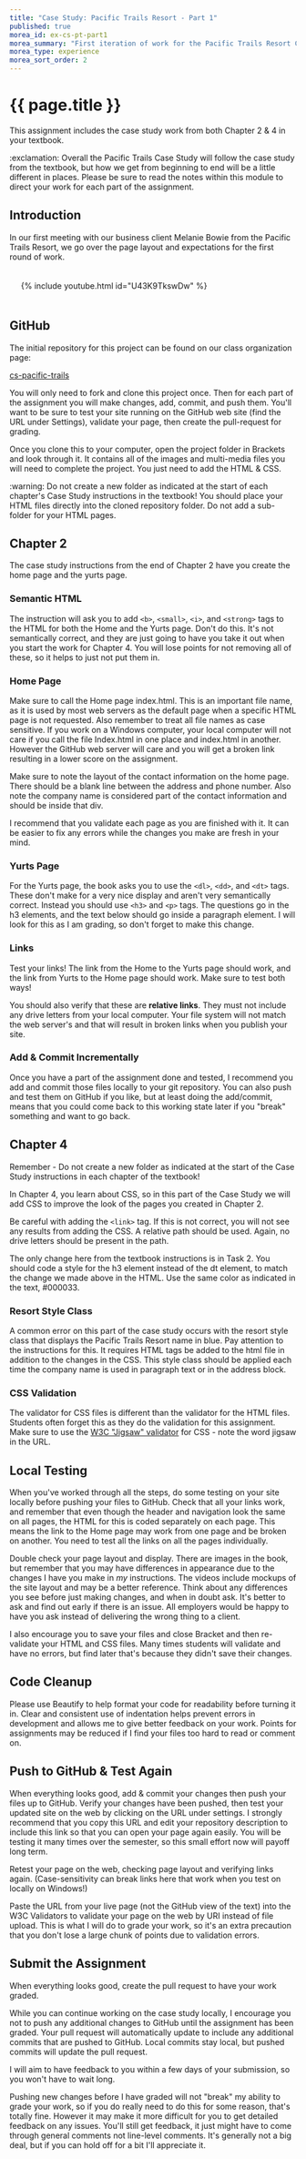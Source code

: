 ```yaml
---
title: "Case Study: Pacific Trails Resort - Part 1"
published: true
morea_id: ex-cs-pt-part1
morea_summary: "First iteration of work for the Pacific Trails Resort Case Study. This work utilizes the material learned in Modules 1-3."
morea_type: experience
morea_sort_order: 2
---
```


# {{ page.title }}

This assignment includes the case study work from both Chapter 2 & 4 in your textbook.

<div class="alert alert-danger" role="alert">
  :exclamation: Overall the Pacific Trails Case Study will follow the case study from the textbook, but how we get from beginning to end will be a little different in places. Please be sure to read the notes within this module to direct your work for each part of the assignment.
</div>

## Introduction
In our first meeting with our business client Melanie Bowie from the Pacific Trails Resort, we go over the page layout and expectations for the first round of work.

<div style="padding:20px">
<div class="row">
<div class="col-xs-12 col-md-8 col-md-push-2">
  {%  include youtube.html  id="U43K9TkswDw" %}
</div>
</div>
</div>


## GitHub
The initial repository for this project can be found on our class organization page:

[cs-pacific-trails](https://github.com/htc-ccis1301/cs-pacific-trails)

You will only need to fork and clone this project once.  Then for each part of the assignment you will make changes, add, commit, and push them.  You'll want to be sure to test your site running on the GitHub web site (find the URL under Settings), validate your page, then create the pull-request for grading.

Once you clone this to your computer, open the project folder in Brackets and look through it.  It contains all of the images and multi-media files you will need to complete the project. You just need to add the HTML & CSS.  

<div class="alert alert-warning" role="alert">
:warning: Do not create a new folder as indicated at the start of each chapter's Case Study instructions in the textbook!  You should place your HTML files directly into the cloned repository folder.  Do not add a sub-folder for your HTML pages.
</div>

## Chapter 2
The case study instructions from the end of Chapter 2 have you create the home page and the yurts page.  

### Semantic HTML
The instruction will ask you to add `<b>`, `<small>`, `<i>`, and `<strong>` tags to the HTML for both the Home and the Yurts page.  Don't do this.  It's not semantically correct, and they are just going to have you take it out when you start the work for Chapter 4. You will lose points for not removing all of these, so it helps to just not put them in.

### Home Page
Make sure to call the Home page index.html.  This is an important file name, as it is used by most web servers as the default page when a specific HTML page is not requested.  Also remember to treat all file names as case sensitive. If you work on a Windows computer, your local computer will not care if you call the file Index.html in one place and index.html in another. However the GitHub web server will care and you will get a broken link resulting in a lower score on the assignment.

Make sure to note the layout of the contact information on the home page. There should be a blank line between the address and phone number. Also note the company name is considered part of the contact information and should be inside that div.

I recommend that you validate each page as you are finished with it.  It can be easier to fix any errors while the changes you make are fresh in your mind.

### Yurts Page
For the Yurts page, the book asks you to use the `<dl>`, `<dd>`, and `<dt>` tags.  These don't make for a very nice display and aren't very semantically correct.  Instead you should use  `<h3>` and `<p>` tags.  The questions go in the h3 elements, and the text below should go inside a paragraph element.  I will look for this as I am grading, so don't forget to make this change.  

### Links
Test your links!  The link from the Home to the Yurts page should work, and the link from Yurts to the Home page should work.  Make sure to test both ways!  

You should also verify that these are __relative links__.  They must not include any drive letters from your local computer.  Your file system will not match the web server's and that will result in broken links when you publish your site.

### Add & Commit Incrementally
Once you have a part of the assignment done and tested, I recommend you add and commit those files locally to your git repository.  You can also push and test them on GitHub if you like, but at least doing the add/commit, means that you could come back to this working state later if you "break" something and want to go back.


## Chapter 4
Remember - Do not create a new folder as indicated at the start of the Case Study instructions in each chapter of the textbook!

In Chapter 4, you learn about CSS, so in this part of the Case Study we will add CSS to improve the look of the pages you created in Chapter 2.

Be careful with adding the `<link>` tag.  If this is not correct, you will not see any results from adding the CSS.  A relative path should be used. Again, no drive letters should be present in the path.

The only change here from the textbook instructions is in Task 2.  You should code a style for the h3 element instead of the dt element, to match the change we made above in the HTML.  Use the same color as indicated in the text, #000033.

### Resort Style Class
A common error on this part of the case study occurs with the resort style class that displays the Pacific Trails Resort name in blue.  Pay attention to the instructions for this.  It requires HTML tags be added to the html file in addition to the changes in the CSS. This style class should be applied each time the company name is used in paragraph text or in the address block.    

### CSS Validation
The validator for CSS files is different than the validator for the HTML files.  Students often forget this as they do the validation for this assignment.  Make sure to use the [W3C "Jigsaw" validator](https://jigsaw.w3.org/css-validator/) for CSS - note the word jigsaw in the URL.


## Local Testing
When you've worked through all the steps, do some testing on your site locally before pushing your files to GitHub.  Check that all your links work, and remember that even though the header and navigation look the same on all pages, the HTML for this is coded separately on each page.  This means the link to the Home page may work from one page and be broken on another.  You need to test all the links on all the pages individually.

Double check your page layout and display. There are images in the book, but remember that you may have differences in appearance due to the changes I have you make in *my* instructions.  The videos include mockups of the site layout and may be a better reference. Think about any differences you see before just making changes, and when in doubt ask.  It's better to ask and find out early if there is an issue.  All employers would be happy to have you ask instead of delivering the wrong thing to a client.

I also encourage you to save your files and close Bracket and then re-validate your HTML and CSS files.  Many times students will validate and have no errors, but find later that's because they didn't save their changes.  

## Code Cleanup
Please use Beautify to help format your code for readability before turning it in. Clear and consistent use of indentation helps prevent errors in development and allows me to give better feedback on your work.  Points for assignments may be reduced if I find your files too hard to read or comment on.  

## Push to GitHub & Test Again
When everything looks good, add & commit your changes then push your files up to GitHub.  Verify your changes have been pushed, then test your updated site on the web by clicking on the URL under settings.  I strongly recommend that you copy this URL and edit your repository description to include this link so that you can open your page again easily.  You will be testing it many times over the semester, so this small effort now will payoff long term.

Retest your page on the web, checking page layout and verifying links again. (Case-sensitivity can break links here that work when you test on locally on Windows!)  

Paste the URL from your live page (not the GitHub view of the text) into the W3C Validators to validate your page on the web by URI instead of file upload.  This is what I will do to grade your work, so it's an extra precaution that you don't lose a large chunk of points due to validation errors.

## Submit the Assignment
When everything looks good, create the pull request to have your work graded.

While you can continue working on the case study locally, I encourage you not to push any additional changes to GitHub until the assignment has been graded.  Your pull request will automatically update to include any additional commits that are pushed to GitHub.  Local commits stay local, but pushed commits will update the pull request.

I will aim to have feedback to you within a few days of your submission, so you won't have to wait long.

Pushing new changes before I have graded will not "break" my ability to grade your work, so if you do really need to do this for some reason, that's totally fine.  However it may make it more difficult for you to get detailed feedback on any issues. You'll still get feedback, it just might have to come through general comments not line-level comments.  It's generally not a big deal, but if you can hold off for a bit I'll appreciate it.
